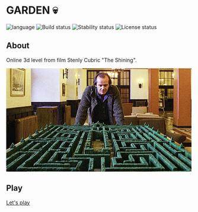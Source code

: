 # GARDEN :skull: # 

![language](https://img.shields.io/badge/code-es6-green.svg) 
![Build status](https://img.shields.io/badge/build-passing-green.svg) 
![Stability status](https://img.shields.io/badge/stability-stable-green.svg) 
![License status](https://img.shields.io/badge/license-Beerware-green.svg) 


About
------------   
Online 3d level from film Stenly Cubric "The Shining".  
  
  
![pic](https://github.com/fire888/garden/blob/master/src/assets/start-img.png)  


Play
------------ 
[Let's play](js.otrisovano.ru/garden)
